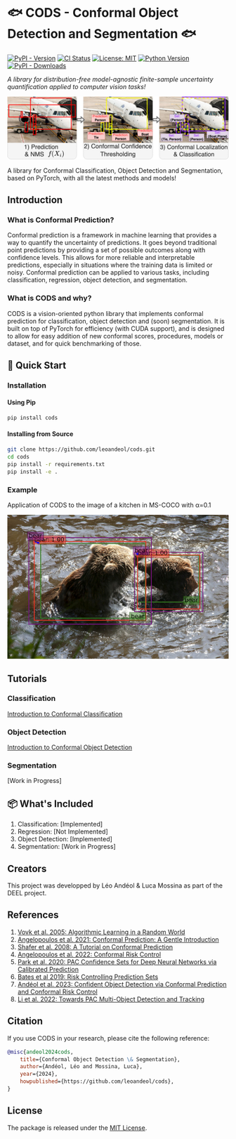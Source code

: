 # 🐟 CODS - Conformal Object Detection and Segmentation 🐟

[![PyPI - Version](https://img.shields.io/pypi/v/cods?logo=pypi)](https://pypi.org/project/cods/)
[![CI Status](https://github.com/leoandeol/cods/actions/workflows/ci.yml/badge.svg)](https://github.com/leoandeol/cods/actions/workflows/ci.yml)
[![License: MIT](https://img.shields.io/badge/License-MIT-yellow.svg)](https://opensource.org/licenses/MIT)
[![Python Version](https://img.shields.io/badge/python-3.8%2B-blue.svg?logo=python&logoColor=white)](https://www.python.org/)
[![PyPI - Downloads](https://img.shields.io/pypi/dm/cods?logo=pypi)](https://pypi.org/project/cods/)

*A library for distribution-free model-agnostic finite-sample uncertainty quantification applied to computer vision tasks!*

![](./docs/pics/od_main.jpg)

A library for Conformal Classification, Object Detection and Segmentation, based on PyTorch, with all the latest methods and models!

## Introduction

### What is Conformal Prediction?

Conformal prediction is a framework in machine learning that provides a way to quantify the uncertainty of predictions. 
It goes beyond traditional point predictions by providing a set of possible outcomes along with confidence levels. 
This allows for more reliable and interpretable predictions, especially in situations where the training data is limited or noisy. 
Conformal prediction can be applied to various tasks, including classification, regression, object detection, and segmentation.

### What is CODS and why? 

CODS is a vision-oriented python library that implements conformal prediction for classification, object detection and (soon) segmentation.
It is built on top of PyTorch for efficiency (with CUDA support), and is designed to allow for easy addition of new conformal scores, procedures, models or dataset, and for quick benchmarking of those.  

## 🚀 Quick Start

### Installation

#### Using Pip

```bash
pip install cods
```

#### Installing from Source

```bash
git clone https://github.com/leoandeol/cods.git
cd cods
pip install -r requirements.txt
pip install -e .
```

### Example

Application of CODS to the image of a kitchen in MS-COCO with α=0.1

![](./docs/pics/od_bears.jpg)

## Tutorials

### Classification

[Introduction to Conformal Classification](./notebooks/(CLASSIF)%201%20-%20Introduction%20to%20Conformal%20Classification.ipynb)

### Object Detection

[Introduction to Conformal Object Detection](./notebooks/(OD)%201%20-%20Introduction%20to%20Conformal%20Object%20Detection.ipynb)

### Segmentation

[Work in Progress]

## 📦 What's Included

1. Classification: [Implemented]
2. Regression: [Not Implemented]
3. Object Detection: [Implemented]
4. Segmentation: [Work in Progress]

## Creators

This project was developped by Léo Andéol & Luca Mossina as part of the DEEL project.

## References

1. [Vovk et al. 2005: Algorithmic Learning in a Random World](https://link.springer.com/book/10.1007/978-3-031-06649-8)
2. [Angelopoulos et al. 2021: Conformal Prediction: A Gentle Introduction](https://www.nowpublishers.com/article/Details/MAL-101)
3. [Shafer et al. 2008: A Tutorial on Conformal Prediction](https://www.jmlr.org/papers/v9/shafer08a.html)
4. [Angelopoulos et al. 2022: Conformal Risk Control](https://arxiv.org/abs/2208.02814)
5. [Park et al. 2020: PAC Confidence Sets for Deep Neural Networks via Calibrated Prediction](https://arxiv.org/abs/2001.00106)
6. [Bates et al 2019: Risk Controlling Prediction Sets](https://dl.acm.org/doi/abs/10.1145/3478535)
7. [Andéol et al. 2023: Confident Object Detection via Conformal Prediction and Conformal Risk Control](https://proceedings.mlr.press/v204/andeol23a.html)
8. [Li et al. 2022: Towards PAC Multi-Object Detection and Tracking](https://arxiv.org/abs/2204.07482)

## Citation

If you use CODS in your research, please cite the following reference:

```bibtex
@misc{andeol2024cods, 
    title={Conformal Object Detection \& Segmentation},
    author={Andéol, Léo and Mossina, Luca},
    year={2024},
    howpublished={https://github.com/leoandeol/cods},
}
```

## License

The package is released under the [MIT License](https://choosealicense.com/licenses/mit).
